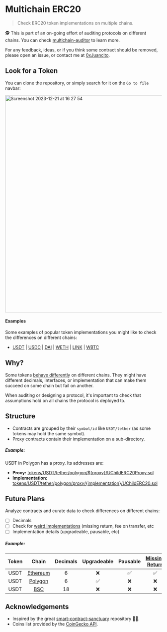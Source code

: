 # Multichain ERC20

> Check ERC20 token implementations on multiple chains.

🕵️ This is part of an on-going effort of auditing protocols on different chains. You can check [multichain-auditor](https://github.com/0xJuancito/multichain-auditor) to learn more.

For any feedback, ideas, or if you think some contract should be removed, please open an issue, or contact me at [0xJuancito](https://twitter.com/0xJuancito).

## Look for a Token

You can clone the repository, or simply search for it on the `Go to file` navbar:

<img width="696" alt="Screenshot 2023-12-21 at 16 27 54" src="https://github.com/0xJuancito/multichain-erc20/assets/12957692/accd885e-54d9-4370-bf1b-42485812501f">

#### Examples

Some examples of popular token implementations you might like to check the differences on different chains:

- [USDT](https://github.com/0xJuancito/multichain-erc20/tree/main/tokens/USDT/tether) | [USDC](https://github.com/0xJuancito/multichain-erc20/tree/main/tokens/USDC/usd-coin) | [DAI](https://github.com/0xJuancito/multichain-erc20/tree/main/tokens/DAI/dai) | [WETH](https://github.com/0xJuancito/multichain-erc20/tree/main/tokens/WETH/weth) | [LINK](https://github.com/0xJuancito/multichain-erc20/tree/main/tokens/LINK/chainlink) | [WBTC](https://github.com/0xJuancito/multichain-erc20/tree/main/tokens/WBTC/wrapped-bitcoin)

## Why?

Some tokens [behave differently](https://github.com/0xJuancito/multichain-auditor?tab=readme-ov-file#erc20-decimals) on different chains. They might have different decimals, interfaces, or implementation that can make them succeed on some chain but fail on another.

When auditing or designing a protocol, it's important to check that assumptions hold on all chains the protocol is deployed to.

## Structure

- Contracts are grouped by their `symbol/id` like `USDT/tether` (as some tokens may hold the same symbol).
- Proxy contracts contain their implementation on a sub-directory.

##### Example:

USDT in Polygon has a proxy. Its addresses are:

- **Proxy:** [tokens/USDT/tether/polygon/${proxy}/UChildERC20Proxy.sol](tokens/USDT/tether/polygon/0xc2132d05d31c914a87c6611c10748aeb04b58e8f/UChildERC20Proxy.sol)
- **Implementation:** [tokens/USDT/tether/polygon/${proxy}/${implementation}/UChildERC20.sol](tokens/USDT/tether/polygon/0xc2132d05d31c914a87c6611c10748aeb04b58e8f/0x7ffb3d637014488b63fb9858e279385685afc1e2/UChildERC20.sol)

## Future Plans

Analyze contracts and curate data to check differences on different chains:

- [ ] Decimals
- [ ] Check for [weird implementations](https://github.com/d-xo/weird-erc20) (missing return, fee on transfer, etc
- [ ] Implementation details (upgradeable, pausable, etc)

##### Example:

| Token | Chain | Decimals | Upgradeable | Pausable | [Missing Return](https://github.com/d-xo/weird-erc20?tab=readme-ov-file#missing-return-values) |
| :---: | :---: | :---: | :---: | :---: | :---: |
| USDT  | [Ethereum](https://etherscan.io/token/0xdac17f958d2ee523a2206206994597c13d831ec7#code) | 6 | ❌ | ✅ | ✅ |
| USDT  | [Polygon](https://polygonscan.com/token/0xc2132d05d31c914a87c6611c10748aeb04b58e8f#code) | 6 | ✅ | ❌ | ❌ |
| USDT  | [BSC](https://bscscan.com/token/0x55d398326f99059ff775485246999027b3197955#readContract) | 18 | ❌ | ❌ | ❌ |

## Acknowledgements

- Inspired by the great [smart-contract-sanctuary](https://github.com/tintinweb/smart-contract-sanctuary) repository 🌴🦕.
- Coins list provided by the [CoinGecko API](https://www.coingecko.com/api/documentation).
